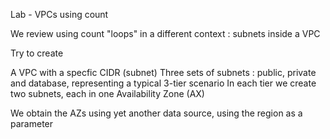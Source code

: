 Lab - VPCs using count

We review using count "loops" in a different context :  subnets inside a VPC

Try to create

A VPC with a specfic CIDR (subnet)
Three sets of subnets :  public,  private and database,   representing a typical 3-tier scenario
In each tier we create two subnets, each in one Availability Zone (AX)

We obtain the AZs using yet another data source,  using the region as a parameter
